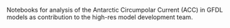 Notebooks for analysis of the Antarctic Circumpolar Current (ACC) in GFDL models as contribution to the high-res model development team.
